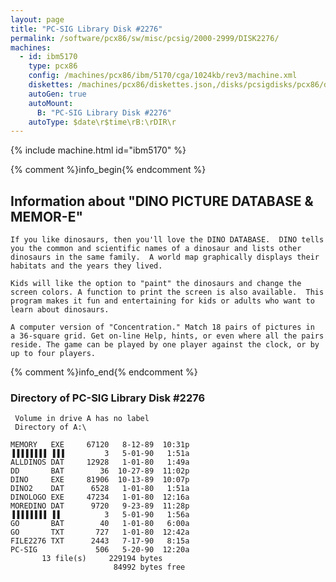 ```yaml
---
layout: page
title: "PC-SIG Library Disk #2276"
permalink: /software/pcx86/sw/misc/pcsig/2000-2999/DISK2276/
machines:
  - id: ibm5170
    type: pcx86
    config: /machines/pcx86/ibm/5170/cga/1024kb/rev3/machine.xml
    diskettes: /machines/pcx86/diskettes.json,/disks/pcsigdisks/pcx86/diskettes.json
    autoGen: true
    autoMount:
      B: "PC-SIG Library Disk #2276"
    autoType: $date\r$time\rB:\rDIR\r
---
```


{% include machine.html id="ibm5170" %}

{% comment %}info_begin{% endcomment %}

## Information about "DINO PICTURE DATABASE & MEMOR-E"

    If you like dinosaurs, then you'll love the DINO DATABASE.  DINO tells
    you the common and scientific names of a dinosaur and lists other
    dinosaurs in the same family.  A world map graphically displays their
    habitats and the years they lived.
    
    Kids will like the option to "paint" the dinosaurs and change the
    screen colors. A function to print the screen is also available.  This
    program makes it fun and entertaining for kids or adults who want to
    learn about dinosaurs.
    
    A computer version of "Concentration." Match 18 pairs of pictures in
    a 36-square grid. Get on-line Help, hints, or even where all the pairs
    reside. The game can be played by one player against the clock, or by
    up to four players.
{% comment %}info_end{% endcomment %}


### Directory of PC-SIG Library Disk #2276

     Volume in drive A has no label
     Directory of A:\

    MEMORY   EXE     67120   8-12-89  10:31p
    ▐▐▐▐▐▐▐▐ ▐▐▐         3   5-01-90   1:51a
    ALLDINOS DAT     12928   1-01-80   1:49a
    DD       BAT        36  10-27-89  11:02p
    DINO     EXE     81906  10-13-89  10:07p
    DINO2    DAT      6528   1-01-80   1:51a
    DINOLOGO EXE     47234   1-01-80  12:16a
    MOREDINO DAT      9720   9-23-89  11:28p
    ▐▐▐▐▐▐▐▐ ▐▐          3   5-01-90   1:56a
    GO       BAT        40   1-01-80   6:00a
    GO       TXT       727   1-01-80  12:42a
    FILE2276 TXT      2443   7-17-90   8:15a
    PC-SIG             506   5-20-90  12:20a
           13 file(s)     229194 bytes
                           84992 bytes free
